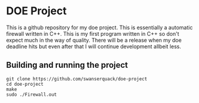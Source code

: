 # DOE Project

This is a github repository for my doe project. This is essentially a automatic firewall written in C++. This is my first program written in C++ so don't expect much in the way of quality. There will be a release when my doe deadline hits but even after that I will continue development allbeit less.

## Building and running the project

    git clone https://github.com/swanserquack/doe-project
    cd doe-project
    make
    sudo ./Firewall.out